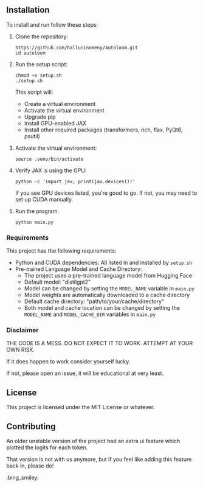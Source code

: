 ## Installation

To install and run follow these steps:

1. Clone the repository:
   ```
   https://github.com/hallucinomeny/autoloom.git
   cd autoloom
   ```

2. Run the setup script:
   ```
   chmod +x setup.sh
   ./setup.sh
   ```
   This script will:
   - Create a virtual environment
   - Activate the virtual environment
   - Upgrade pip
   - Install GPU-enabled JAX
   - Install other required packages (transformers, rich, flax, PyQt6, psutil)

3. Activate the virtual environment:
   ```
   source .venv/bin/activate
   ```

4. Verify JAX is using the GPU:
   ```
   python -c 'import jax; print(jax.devices())'
   ```
   If you see GPU devices listed, you're good to go. If not, you may need to set up CUDA manually.

5. Run the program:
   ```
   python main.py
   ```

   
### Requirements

This project has the following requirements:
- Python and CUDA dependencies: All listed in and installed by `setup.sh`
- Pre-trained Language Model and Cache Directory:
  - The project uses a pre-trained language model from Hugging Face
  - Default model: "distilgpt2"
  - Model can be changed by setting the `MODEL_NAME` variable in `main.py`
  - Model weights are automatically downloaded to a cache directory
  - Default cache directory: "path/to/your/cache/directory"
  - Both model and cache location can be changed by setting the `MODEL_NAME` and `MODEL_CACHE_DIR` variables in `main.py`

### Disclaimer

THE CODE IS A MESS. 
DO NOT EXPECT IT TO WORK.
ATTEMPT AT YOUR OWN RISK.

If it does happen to work consider yourself lucky. 

If not, please open an issue, it will be educational at very least.

## License

This project is licensed under the MIT License or whatever.

## Contributing

An older unstable version of the project had an extra ui feature which plotted the logits for each token.

That version is not with us anymore, but if you feel like adding this feature back in, please do! 

:bing_smiley:
 